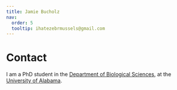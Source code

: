 ```yaml
---
title: Jamie Bucholz
nav:
  order: 5
  tooltip: ihatezebrmussels@gmail.com
---
```


# <i class="fas fa-envelope"></i>Contact

I am a PhD student in the [Department of Biological Sciences](), at the [University of Alabama]().
